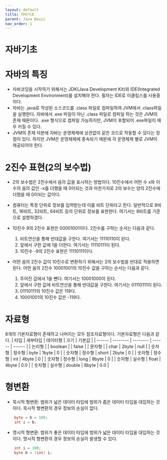 ```yaml
---
layout: default
title: 자바기초
parent: Java Basic
nav_order: 1
---
```


# 자바기초

# 자바의 특징

- 자바코딩을 시작하기 위해서는 JDK(Java Development Kit)와 IDE(Integrated Development Environment)를 설치해야 한다. 필자는 IDE로 이클립스를 사용중이다.
- 자바는 .java로 작성된 소스코드를 .class 파일로 컴파일하여 JVM에서 .class파일을 실행한다. 자바에서 .exe 파일이 아닌 .class 파일로 컴파일 하는 것은 JVM의 존재 때문이다. .exe 형식으로 컴파일 가능하지만, JVM이 포함되어 .exe파일이 매우 커질 수 있다.
- JVM의 존재 덕분에 자바는 운영체제에 상관없이 같은 코드로 작동할 수 있다는 장점이 있다. 하지만 JVM은 운영체제에 종속되기 때문에 각 운영체제 별로 JVM이 제공되어야 한다.

# 2진수 표현(2의 보수법)

- 2의 보수법은 2진수에서 음의 값을 표시하는 방법이다. 10진수에서 어떤 수 x와 이 수의 음의 값인 -x를 더했을 때 0이되는 것과 마찬가지로 2의 보수는 양의 2진수에 더했을 때 0이되는 값이다.
- 컴퓨터는 특정 단위로 정보를 입력받는데 이를 비트 단위라고 한다. 일반적으로 8비트, 16비트, 32비트, 64비트 등의 단위로 정보를 표현한다. 여기서는 8비트를 기준으로 설명하겠다.
- 10진수 9의 2진수 표현은 00001001이다. 2진수를 구하는 순서는 다음과 같다.

  1. 비트연산을 통해 반대값을 구한다. 여기서는 11110110이 된다.
  2. 앞에서 구한 값에 1을 더한다. 여기서는 11110111이 된다.
  3. 10진수 -9의 2진수 표현은 11110111이다.

- 어떤 음의 2진수 값이 10진수로 변환하기 위해서는 2의 보수법을 반대로 적용하면 된다. 어떤 음의 2진수 10001001의 10진수 값을 구하는 순서는 다음과 같다.
  1. 주어진 값에서 1을 뺀다. 여기서는 10001000이 된다.
  2. 앞에서 구한 값에 비트연산을 통해 반대값을 구한다. 여기서는 01110111이 된다.
  3. 01110111의 10진수 값은 119다.
  4. 10001001의 10진수 값은 -119다.

# 자료형

8개의 기본자료형이 존재하고 나머지는 모두 참조자료형이다.
기본자료형은 다음과 같다.
| 타입 | 세부타입 | 데이터형 | 크기 | 기본값 |
| ------ | -------- | -------- | ------ | ------ |
| 논리형 | | boolean | | false |
| 문자형 | | char | 2byte | null |
| 숫자형 | 정수형 | byte | 1byte | 0 |
| 숫자형 | 정수형 | short | 2byte | 0 |
| 숫자형 | 정수형 | int | 4byte | 0 |
| 숫자형 | 정수형 | long | 8byte | 0 |
| 숫자형 | 실수형 | float | 4byte | 0.0 |
| 숫자형 | 실수형 | double | 8byte | 0.0 |

# 형변환

- 묵시적 형변환: 범위가 넓은 데이터 타입에 범위가 좁은 데이터 타입을 대입하는 것이다. 묵시적 형변환의 경우 정보의 손실이 없다.

```java
    byte = b = 100;
    int i = b;
```

- 명시적 형변환: 범위가 좋은 데이터 타입에 범위가 넓은 데이터 타입을 대입하는 것이다. 명시적 형변환의 경우 정보의 손실이 발생할 수 있다.

```java
    int i = 100;
    byte b = (int) i;
```
